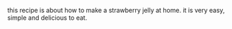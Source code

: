 this recipe is about how to make a strawberry jelly at home. 
it is very easy, simple and delicious to eat.